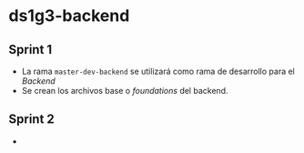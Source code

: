 # ds1g3-backend
## Sprint 1
- La rama `master-dev-backend` se utilizará como rama de desarrollo para el *Backend*
- Se crean los archivos base o *foundations* del backend.

## Sprint 2
- 
